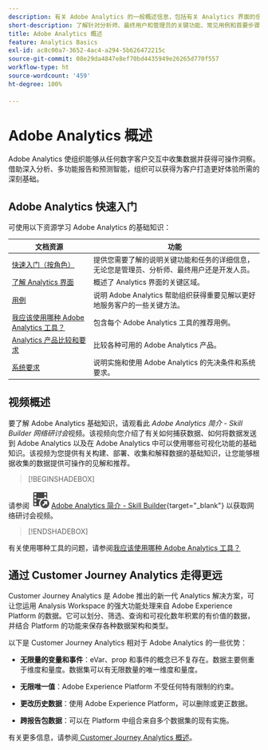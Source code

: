 ```yaml
---
description: 有关 Adobe Analytics 的一般概述信息，包括有关 Analytics 界面的信息以及针对管理员、分析师、用户和开发人员的快速入门信息。
short-description: 了解针对分析师、最终用户和管理员的关键功能、常见用例和首要步骤。
title: Adobe Analytics 概述
feature: Analytics Basics
exl-id: ac8c00a7-3652-4ac4-a294-5b626472215c
source-git-commit: 08e29da4847e8ef70bd4435949e26265d770f557
workflow-type: ht
source-wordcount: '459'
ht-degree: 100%

---
```


# Adobe Analytics 概述

Adobe Analytics 使组织能够从任何数字客户交互中收集数据并获得可操作洞察。借助深入分析、多功能报告和预测智能，组织可以获得为客户打造更好体验所需的深刻基础。

## Adobe Analytics 快速入门

可使用以下资源学习 Adobe Analytics 的基础知识：


| 文档资源 | 功能 |
|---------|----------|
| [快速入门（按角色）](/help/analyze/get-started/get-started-by-role.md) | 提供您需要了解的说明关键功能和任务的详细信息，无论您是管理员、分析师、最终用户还是开发人员。 |
| [了解 Analytics 界面](/help/analyze/get-started/analytics-interface.md) | 概述了 Analytics 界面的关键区域。 |
| [用例](/help/analyze/get-started/use-cases.md) | 说明 Adobe Analytics 帮助组织获得重要见解以更好地服务客户的一些关键方法。 |
| [我应该使用哪种 Adobe Analytics 工具？](/help/analyze/get-started/which-analytics-tool.md) | 包含每个 Adobe Analytics 工具的推荐用例。 |
| [Analytics 产品比较和要求](/help/analyze/get-started/analytics-product-comparison.md) | 比较各种可用的 Adobe Analytics 产品。 |
| [系统要求](/help/analyze/get-started/sys-reqs.md) | 说明实施和使用 Adobe Analytics 的先决条件和系统要求。 |

## 视频概述

要了解 Adobe Analytics 基础知识，请观看此 *Adobe Analytics 简介 - Skill Builder 网络研讨会*&#x200B;视频。该视频向您介绍了有关如何捕获数据、如何将数据发送到 Adobe Analytics 以及在 Adobe Analytics 中可以使用哪些可视化功能的基础知识。该视频为您提供有关构建、部署、收集和解释数据的基础知识，让您能够根据收集的数据提供可操作的见解和推荐。


>[!BEGINSHADEBOX]

请参阅 ![VideoCheckedOut](/help/assets/icons/VideoCheckedOut.svg) [Adobe Analytics 简介 - Skill Builder](https://video.tv.adobe.com/v/27429?quality=12&learn=on){target="_blank"} 以获取网络研讨会视频。

>[!ENDSHADEBOX]


有关使用哪种工具的问题，请参阅[我应该使用哪种 Adobe Analytics 工具？](https://experienceleague.adobe.com/docs/analytics/analyze/admin-overview/which-analytics-tool.html?lang=zh-Hans)

## 通过 Customer Journey Analytics 走得更远

Customer Journey Analytics 是 Adobe 推出的新一代 Analytics 解决方案，可让您运用 Analysis Workspace 的强大功能处理来自 Adobe Experience Platform 的数据。它可以划分、筛选、查询和可视化数年积累的有价值的数据，并结合 Platform 的功能来保存各种数据架构和类型。

以下是 Customer Journey Analytics 相对于 Adobe Analytics 的一些优势：

* **无限量的变量和事件**：eVar、prop 和事件的概念已不复存在。数据主要侧重于维度和量度。数据集可以有无限数量的唯一维度和量度。

* **无限唯一值**：Adobe Experience Platform 不受任何特有限制的约束。

* **更改历史数据**：使用 Adobe Experience Platform，可以删除或更正数据。

* **跨报告包数据**：可以在 Platform 中组合来自多个数据集的现有实施。

有关更多信息，请参阅[ Customer Journey Analytics 概述](https://experienceleague.adobe.com/docs/analytics-platform/using/cja-overview/cja-overview.html?lang=zh-Hans)。

